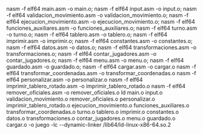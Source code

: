 nasm -f elf64 main.asm -o main.o;
nasm -f elf64 input.asm -o input.o;
nasm -f elf64 validacion_movimiento.asm -o validacion_movimiento.o;
nasm -f elf64 ejecucion_movimiento.asm -o ejecucion_movimiento.o;
nasm -f elf64 funciones_auxiliares.asm -o funciones_auxiliares.o;
nasm -f elf64 turno.asm -o turno.o;
nasm -f elf64 tablero.asm -o tablero.o;
nasm -f elf64 imprimir.asm -o imprimir.o;
nasm -f elf64 constantes.asm -o constantes.o;
nasm -f elf64 datos.asm -o datos.o;
nasm -f elf64 transformaciones.asm -o transformaciones.o;
nasm -f elf64 contar_jugadores.asm -o contar_jugadores.o;
nasm -f elf64 menu.asm -o menu.o;
nasm -f elf64 guardado.asm -o guardado.o;
nasm -f elf64 cargar.asm -o cargar.o
nasm -f elf64 transformar_coordenadas.asm -o transformar_coordenadas.o
nasm -f elf64 personalizar.asm -o personalizar.o
nasm -f elf64 imprimir_tablero_rotado.asm -o imprimir_tablero_rotado.o
nasm -f elf64 remover_oficiales.asm -o remover_oficiales.o
ld main.o input.o validacion_movimiento.o remover_oficiales.o personalizar.o imprimir_tablero_rotado.o ejecucion_movimiento.o funciones_auxiliares.o transformar_coordenadas.o turno.o tablero.o imprimir.o constantes.o datos.o transformaciones.o contar_jugadores.o menu.o guardado.o cargar.o -o juego -lc --dynamic-linker /lib64/ld-linux-x86-64.so.2